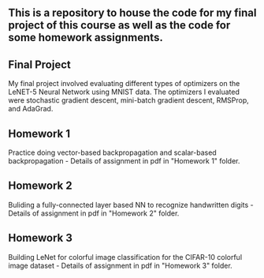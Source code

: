 ## This is a repository to house the code for my final project of this course as well as the code for some homework assignments. 

## Final Project

My final project involved evaluating different types of optimizers on the LeNET-5 Neural Network using MNIST data. The optimizers I evaluated were stochastic gradient descent, mini-batch
gradient descent, RMSProp, and AdaGrad.

## Homework 1 

Practice doing vector-based backpropagation and scalar-based backpropagation - Details of assignment in pdf in "Homework 1" folder.

## Homework 2 

Buliding a fully-connected layer based NN to recognize handwritten digits - Details of assignment in pdf in "Homework 2" folder.

## Homework 3

Building LeNet for colorful image classification for the CIFAR-10 colorful image dataset -  Details of assignment in pdf in "Homework 3" folder.


